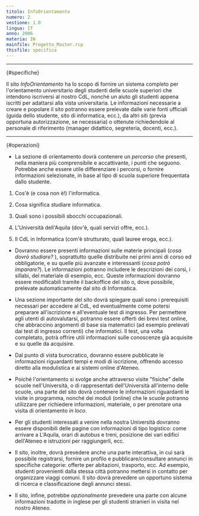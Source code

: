 ```yaml
---
titolo: InfoOrientamento
numero: 2
vestione: 1.0
lingua: IT
anno: 2006
materia: IW
mainfile: Progetto_Master.rcp
thisfile: specifica
---
```


-------

{#specifiche}

Il sito *InfoOrientamento* ha lo scopo di fornire un
sistema completo per l'orientamento universitario degli studenti delle scuole
superiori che intendono iscriversi al nostro CdL, nonché un aiuto gli studenti
appena iscritti per adattarsi alla vista universitaria. Le informazioni
necessarie a creare e popolare il sito potranno essere prelevate dalle varie
fonti ufficiali (guida dello studente, sito di informatica, ecc.), da altri
siti (previa opportuna autorizzazione, se necessaria) o ottenute richiedendole
al personale di riferimento (manager didattico, segreteria, docenti, ecc.).

-------

{#operazioni}

- La sezione di orientamento dovrà contenere un *percorso* che
  presenti, nella maniera più comprensibile e accattivante, i punti che seguono. Potrebbe
  anche essere utile differenziare i percorsi, o fornire informazioni
  selezionate, in base al tipo di scuola superiore frequentata dallo studente.
1. Cos'è (e cosa non è!) l'informatica.

2. Cosa significa studiare informatica.

3. Quali sono i possibili sbocchi occupazionali.

4. L'Università dell'Aquila (dov'è, quali servizi offre, ecc.).

5. Il CdL in Informatica (com'è strutturato, quali lauree eroga, ecc.).
- Dovranno essere presenti informazioni sulle materie principali (*cosa
  dovrò studiare?* ), soprattutto quelle distribuite nei primi anni di corso ed
  obbligatorie, e su quelle più avanzate e interessanti (*cosa potrò imparare?*).
  Le informazioni potranno includere le descrizioni dei corsi, i sillabi, del
  materiale di esempio, ecc. Queste informazioni dovranno essere modificabili
  tramite il backoffice del sito o, dove possibile, prelevate automaticamente dal
  sito di Informatica.

- Una sezione importante del sito dovrà spiegare quali sono i
  prerequisiti necessari per accedere al CdL, ed eventualmente come potersi
  preparare all'iscrizione e all'eventuale test di ingresso. Per permettere agli
  utenti di autovalutarsi, potranno essere offerti dei brevi test online, che
  abbraccino argomenti di base sia matematici (ad esempio prelevati dai test di
  ingresso correnti) che informatici. Il test, una volta completato, potrà
  offrire utili informazioni sulle conoscenze già acquisite e su quelle da
  acquisire.

- Dal punto di vista burocratico, dovranno essere pubblicate le
  informazioni riguardanti tempi e modi di iscrizione, offrendo accesso diretto
  alla modulistica e ai sistemi online d'Ateneo.

- Poiché l'orientamento si svolge anche attraverso visite "fisiche"
  delle scuole nell'Università, o di rappresentati dell'Università all'interno
  delle scuole, una parte del sito dovrà contenere le informazioni riguardanti le
  visite in programma, nonché dei moduli (online) che le scuole potranno
  utilizzare per richiedere informazioni, materiale, o per prenotare una visita
  di orientamento *in loco*.

- Per gli studenti interessati a venire nella nostra Università
  dovranno essere disponibili delle pagine con informazioni di tipo logistico:
  come arrivare a L'Aquila, orari di autobus e treni, posizione dei vari edifici
  dell'Ateneo e istruzioni per raggiungerli, ecc.

- Il sito, inoltre, dovrà prevedere anche una parte interattiva, in
  cui sarà possibile registrarsi, fornire un profilo e pubblicare/consultare
  annunci in specifiche categorie: offerte per abitazioni, trasporto, ecc. Ad
  esempio, studenti provenienti dalla stessa città potranno mettersi in contatto
  per organizzare viaggi comuni. Il sito dovrà prevedere un opportuno sistema di
  ricerca e classificazione degli annunci stessi.

- Il sito, infine, potrebbe *opzionalmente* prevedere una
  parte con alcune informazioni tradotte in inglese per gli studenti stranieri in
  visita nel nostro Ateneo.  
